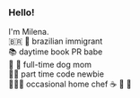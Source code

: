 ### Hello!

I'm Milena.
<br>🇧🇷 🌈  brazilian immigrant
<br>📚  daytime book PR babe
<br>🐶 🐶 full-time dog mom
<br>👩‍💻  part time code newbie
<br>👩🏻‍🍳  occasional home chef ☕ 🍜 🍙

<!--
**milenagiunco/milenagiunco** is a ✨ _special_ ✨ repository because its `README.md` (this file) appears on your GitHub profile.

Here are some ideas to get you started:

- 🔭 I’m currently working on ...
- 🌱 I’m currently learning ...
- 👯 I’m looking to collaborate on ...
- 🤔 I’m looking for help with ...
- 💬 Ask me about ...
- 📫 How to reach me: ...
- 😄 Pronouns: ...
- ⚡ Fun fact: ...
-->
